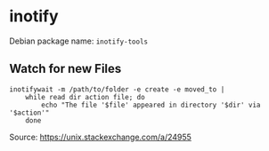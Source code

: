 # inotify

Debian package name: `inotify-tools`

## Watch for new Files

```shell
inotifywait -m /path/to/folder -e create -e moved_to |
    while read dir action file; do
        echo "The file '$file' appeared in directory '$dir' via '$action'"
    done
```

Source: https://unix.stackexchange.com/a/24955
